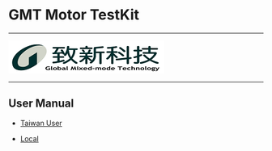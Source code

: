 # GMT Motor TestKit

---

![GMT logo](image/gmt_logo.png)

---

## User Manual

- [Taiwan User](https://hackmd.io/@billwang168/ryT2WPi05)

- [Local](./doc//GMT%20Motor%20Test%20Kit%20%E4%BD%BF%E7%94%A8%E6%89%8B%E5%86%8A.md)
